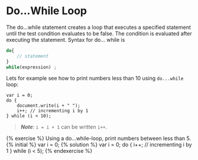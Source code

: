 # Do...While Loop

The do...while statement creates a loop that executes a specified statement until the test condition evaluates to be false. The condition is evaluated after executing the statement. 
Syntax for do... while is 

```javascript
do{
    // statement
}
while(expression) ; 
```

Lets for example see how to print numbers less than 10 using `do...while` loop:

```
var i = 0;
do {
    document.write(i + " ");
    i++; // incrementing i by 1  
} while (i < 10);
```

>***Note***: `i = i + 1` can be written `i++`.


{% exercise %}
Using a do...while-loop, print numbers between less than 5.
{% initial %}
var i = 0;
{% solution %}
var i = 0;
do {
    i++; // incrementing i by 1 
} while (i < 5);
{% endexercise %}
